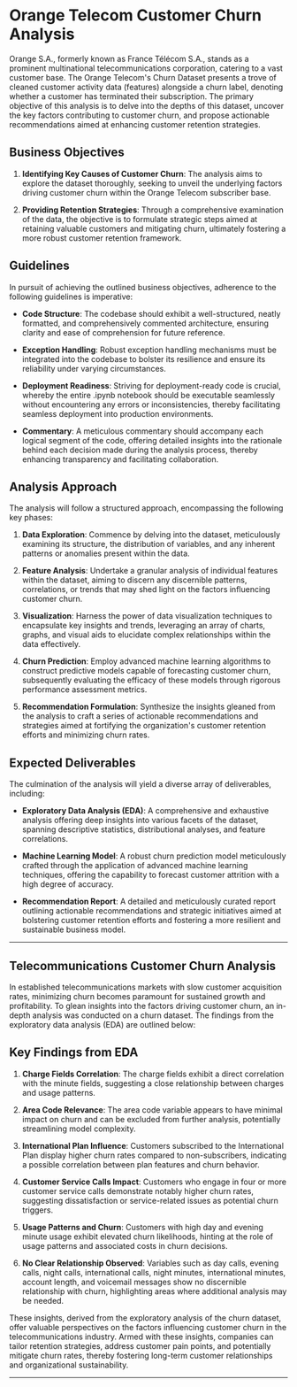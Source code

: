 # Orange Telecom Customer Churn Analysis

Orange S.A., formerly known as France Télécom S.A., stands as a prominent multinational telecommunications corporation, catering to a vast customer base. The Orange Telecom's Churn Dataset presents a trove of cleaned customer activity data (features) alongside a churn label, denoting whether a customer has terminated their subscription. The primary objective of this analysis is to delve into the depths of this dataset, uncover the key factors contributing to customer churn, and propose actionable recommendations aimed at enhancing customer retention strategies.

## Business Objectives

1. **Identifying Key Causes of Customer Churn**: The analysis aims to explore the dataset thoroughly, seeking to unveil the underlying factors driving customer churn within the Orange Telecom subscriber base.

2. **Providing Retention Strategies**: Through a comprehensive examination of the data, the objective is to formulate strategic steps aimed at retaining valuable customers and mitigating churn, ultimately fostering a more robust customer retention framework.

## Guidelines

In pursuit of achieving the outlined business objectives, adherence to the following guidelines is imperative:

- **Code Structure**: The codebase should exhibit a well-structured, neatly formatted, and comprehensively commented architecture, ensuring clarity and ease of comprehension for future reference.

- **Exception Handling**: Robust exception handling mechanisms must be integrated into the codebase to bolster its resilience and ensure its reliability under varying circumstances.

- **Deployment Readiness**: Striving for deployment-ready code is crucial, whereby the entire .ipynb notebook should be executable seamlessly without encountering any errors or inconsistencies, thereby facilitating seamless deployment into production environments.

- **Commentary**: A meticulous commentary should accompany each logical segment of the code, offering detailed insights into the rationale behind each decision made during the analysis process, thereby enhancing transparency and facilitating collaboration.

## Analysis Approach

The analysis will follow a structured approach, encompassing the following key phases:

1. **Data Exploration**: Commence by delving into the dataset, meticulously examining its structure, the distribution of variables, and any inherent patterns or anomalies present within the data.

2. **Feature Analysis**: Undertake a granular analysis of individual features within the dataset, aiming to discern any discernible patterns, correlations, or trends that may shed light on the factors influencing customer churn.

3. **Visualization**: Harness the power of data visualization techniques to encapsulate key insights and trends, leveraging an array of charts, graphs, and visual aids to elucidate complex relationships within the data effectively.

4. **Churn Prediction**: Employ advanced machine learning algorithms to construct predictive models capable of forecasting customer churn, subsequently evaluating the efficacy of these models through rigorous performance assessment metrics.

5. **Recommendation Formulation**: Synthesize the insights gleaned from the analysis to craft a series of actionable recommendations and strategies aimed at fortifying the organization's customer retention efforts and minimizing churn rates.

## Expected Deliverables

The culmination of the analysis will yield a diverse array of deliverables, including:

- **Exploratory Data Analysis (EDA)**: A comprehensive and exhaustive analysis offering deep insights into various facets of the dataset, spanning descriptive statistics, distributional analyses, and feature correlations.

- **Machine Learning Model**: A robust churn prediction model meticulously crafted through the application of advanced machine learning techniques, offering the capability to forecast customer attrition with a high degree of accuracy.

- **Recommendation Report**: A detailed and meticulously curated report outlining actionable recommendations and strategic initiatives aimed at bolstering customer retention efforts and fostering a more resilient and sustainable business model.

---
## Telecommunications Customer Churn Analysis

In established telecommunications markets with slow customer acquisition rates, minimizing churn becomes paramount for sustained growth and profitability. To glean insights into the factors driving customer churn, an in-depth analysis was conducted on a churn dataset. The findings from the exploratory data analysis (EDA) are outlined below:

## Key Findings from EDA

1. **Charge Fields Correlation**: The charge fields exhibit a direct correlation with the minute fields, suggesting a close relationship between charges and usage patterns.

2. **Area Code Relevance**: The area code variable appears to have minimal impact on churn and can be excluded from further analysis, potentially streamlining model complexity.

3. **International Plan Influence**: Customers subscribed to the International Plan display higher churn rates compared to non-subscribers, indicating a possible correlation between plan features and churn behavior.

4. **Customer Service Calls Impact**: Customers who engage in four or more customer service calls demonstrate notably higher churn rates, suggesting dissatisfaction or service-related issues as potential churn triggers.

5. **Usage Patterns and Churn**: Customers with high day and evening minute usage exhibit elevated churn likelihoods, hinting at the role of usage patterns and associated costs in churn decisions.

6. **No Clear Relationship Observed**: Variables such as day calls, evening calls, night calls, international calls, night minutes, international minutes, account length, and voicemail messages show no discernible relationship with churn, highlighting areas where additional analysis may be needed.

These insights, derived from the exploratory analysis of the churn dataset, offer valuable perspectives on the factors influencing customer churn in the telecommunications industry. Armed with these insights, companies can tailor retention strategies, address customer pain points, and potentially mitigate churn rates, thereby fostering long-term customer relationships and organizational sustainability.

---
